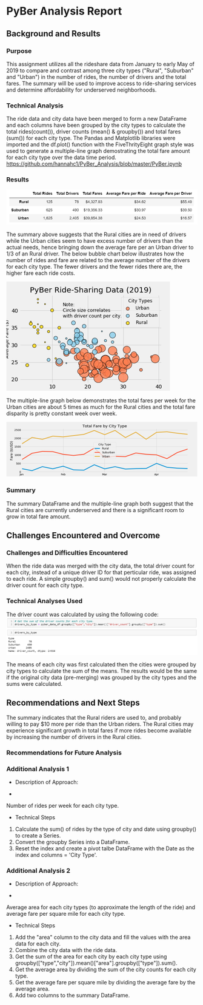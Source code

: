# PyBer Analysis Report

## Background and Results

### Purpose
   This assignment utilizes all the rideshare data from January to early May of 2019 to compare and contrast among three city types ("Rural", "Suburban" and "Urban") in the number of rides, the number of drivers and the total fares.  The summary will be used to improve access to ride-sharing services and determine affordability for underserved neighborhoods.

### Technical Analysis
   The ride data and city data have been merged to form a new DataFrame and each columns have been grouped by the city types to calculate the total rides(count()), driver counts (mean() & groupby()) and total fares (sum()) for each city type.  The Pandas and Matplotlib libraries were imported and the df.plot() function with the FiveThrityEight graph style was used to generate a multiple-line graph demostrating the total fare amount for each city type over the data time period.
https://github.com/hannahc1/PyBer_Analysis/blob/master/PyBer.ipynb

### Results
![](https://github.com/hannahc1/PyBer_Analysis/blob/master/Analysis/Table1.PNG)

   The summary above suggests that the Rural cities are in need of drivers while the Urban cities seem to have excess number of drivers than the actual needs, hence bringing down the average fare per an Urban driver to 1/3 of an Rural driver.  The below bubble chart below illustrates how the number of rides and fare are related to the average number of the drivers for each city type.  The fewer drivers and the fewer rides there are, the higher fare each ride costs.

![](https://github.com/hannahc1/PyBer_Analysis/blob/master/Analysis/Fig1.png)

   The multiple-line graph below demonstrates the total fares per week for the Urban cities are about 5 times as much for the Rural cities and the total fare disparity is pretty constant week over week.

![](https://github.com/hannahc1/PyBer_Analysis/blob/master/Analysis/Fig8.png)

### Summary
   The summary DataFrame and the multiple-line graph both suggest that the Rural cities are currently underserved and there is a significant room to grow in total fare amount.


## Challenges Encountered and Overcome

### Challenges and Difficulties Encountered
   When the ride data was merged with the city data, the total driver count for each city, instead of a unique driver ID for that perticular ride, was assigned to each ride.  A simple groupby() and sum() would not properly calculate the driver count for each city type.

### Technical Analyses Used
   The driver count was calculated by using the following code:
![](https://github.com/hannahc1/PyBer_Analysis/blob/master/Analysis/Code1.PNG)

   The means of each city was first calculated then the cities were grouped by city types to calculate the sum of the means.  The results would be the same if the original city data (pre-merging) was grouped by the city types and the sums were calculated.

## Recommendations and Next Steps

   The summary indicates that the Rural riders are used to, and probably willing to pay $10 more per ride than the Urban riders.  The Rural cities may experience significant growth in total fares if more rides become available by increasing the number of drivers in the Rural cities.

### Recommendations for Future Analysis

### Additional Analysis 1

* Description of Approach:
-
Number of rides per week for each city type.

* Technical Steps
1. Calculate the sum() of rides by the type of city and date using groupby() to create a Series.
2. Convert the groupby Series into a DataFrame.
3. Reset the index and create a pivot talbe DataFrame with the Date as the index and columns = 'City Type'.

### Additional Analysis 2

* Description of Approach:
-
Average area for each city types (to approximate the length of the ride) and average fare per square mile for each city type.

* Technical Steps
1. Add the "area" column to the city data and fill the values with the area data for each city.
2. Combine the city data with the ride data.
3. Get the sum of the area for each city by each city type using groupby(["type","city"]).mean()["area"].groupby(["type"]).sum().
4. Get the average area by dividing the sum of the city counts for each city type.
5. Get the average fare per square mile by dividing the average fare by the average area.
6. Add two columns to the summary DataFrame.
